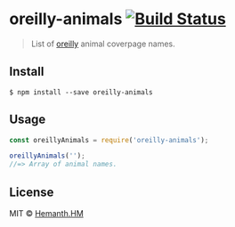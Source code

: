 # oreilly-animals [![Build Status](https://travis-ci.org/hemanth/oreilly-animals.svg?branch=master)](https://travis-ci.org/hemanth/oreilly-animals)

> List of [oreilly](http://www.oreilly.com/) animal coverpage names.


## Install

```
$ npm install --save oreilly-animals
```


## Usage

```js
const oreillyAnimals = require('oreilly-animals');

oreillyAnimals('');
//=> Array of animal names.
```

## License

MIT © [Hemanth.HM](https://h3manth.com)

